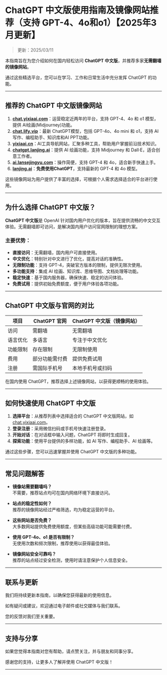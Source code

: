 # ChatGPT 中文版使用指南及镜像网站推荐（支持 GPT-4、4o和o1）【2025年3月更新】

> 更新：2025/03/11   

本指南旨在为您介绍如何在国内轻松访问 **ChatGPT 中文版**，并推荐多家**无需翻墙的镜像网站**。

通过这些精选平台，您可以在学习、工作和日常生活中充分发挥 ChatGPT 的功能。

---

## 推荐的 ChatGPT 中文版镜像网站

1. **[chat.yixiaai.com](https://chat.yixiaai.com)**：运营稳定近两年的平台，支持 GPT-4、4o 和 o1 模型，提供 AI绘画(Midjourney)功能。
2. **[chat.lify.vip](https://www.yixiaai.com)**：最新 ChatGPT模型，包括 GPT-4o、4o mini 和 o1，支持 AI 写作、编程助手、知识库和AI PPT功能。
3. **[yixiaai.cn](https://yixiaai.cn)**：AI工具导航网站，汇聚多种工具，帮助用户掌握前沿技术知识。
4. **[chatgpt.lanjing.ai](https://chatgpt.lanjing.ai)**：提供 AI 绘画功能，支持 Midjourney 和 Dall·E，适合创意工作者。
5. **[ai.lansejingyu.com](https://ai.lansejingyu.com)**：操作简便，支持 GPT-4 和 4o，适合新手快速上手。
6. **[lanjing.ai](https://lanjing.ai)**：**免费使用ChatGPT**，支持最新的 GPT-4 和 4o 模型。

这些镜像网站为用户提供了丰富的选择，可根据个人需求选择适合的平台进行使用。

---

## 为什么选择 ChatGPT 中文版？

**ChatGPT 中文版**是 OpenAI 针对国内用户优化的版本，旨在提供流畅的中文交互体验。无需翻墙即可访问，是解决国内用户访问官网限制的理想方案。

### 主要优势：

- **直接访问**：无需翻墙，国内用户可直接使用。
- **中文优化**：特别针对中文进行了优化，提高对话的准确性。
- **无限制功能**：支持 GPT-4，突破官方版本的限制，提供无限次使用。
- **多功能支持**：集成 AI 绘画、知识库、思维导图、文档处理等功能。
- **稳定快速**：基于国内服务器，确保快速、稳定的访问体验。
- **免费试用**：提供初始免费额度，便于用户体验各项功能。

---

## ChatGPT 中文版与官网的对比

| 项目       | ChatGPT 官网  | ChatGPT 中文版（镜像网站） |
|------------|--------------|--------------------------|
| 访问       | 需翻墙       | 无需翻墙                 |
| 语言优化   | 多语言       | 专注于中文优化           |
| 功能限制   | 存在限制     | 无限制使用               |
| 费用       | 部分功能需付费 | 提供免费试用             |
| 注册       | 需国际手机号  | 本地手机号或扫码         |

在国内使用 ChatGPT，推荐选择上述镜像网站，以获得更顺畅的使用体验。

---

## 如何快速使用 ChatGPT 中文版

1. **选择平台**：从推荐列表中选择适合的 ChatGPT 中文版网站，如 [chat.yixiaai.com](https://chat.yixiaai.com)。
2. **登录注册**：采用微信扫码或手机号快速注册登录。
3. **开始对话**：在对话框中输入问题，ChatGPT 将即时生成回复。
4. **探索功能**：使用平台提供的多样功能，如 AI 写作、编程助手、AI 绘画等。

通过这些步骤，您可以迅速掌握并使用 ChatGPT 中文版的多种功能。

---

## 常见问题解答

- **镜像站需要翻墙吗？**  
  不需要，推荐站点均可在国内网络环境下直接访问。

- **站点的稳定性如何？**  
  推荐的镜像网站经过严格筛选，均为稳定运营的平台。

- **这些网站是否免费？**  
  大多数网站提供免费使用额度，但某些高级功能可能需要付费。

- **使用 GPT-4o、o1 是否有限制？**  
  无使用次数和频次限制，推荐使用以获得最佳体验。

- **镜像网站安全可靠吗？**  
  推荐的站点经过安全检测，使用时请注意保护个人信息安全。

---

## 联系与更新

我们将持续更新本指南，以确保您获得最新的使用信息。

如有疑问或建议，欢迎通过电子邮件或社交媒体与我们联系。

您的反馈对我们至关重要。

---

## 支持与分享

如果您觉得本指南对您有帮助，请点赞关注，并与朋友和同事分享。

感谢您的支持，让更多人了解并使用 ChatGPT 中文版！

---
